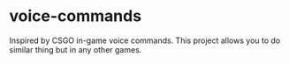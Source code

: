 # voice-commands
Inspired by CSGO in-game voice commands. This project allows you to do similar thing but in any other games.

